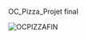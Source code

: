 OC_Pizza_Projet final 

![OCPIZZAFIN](https://user-images.githubusercontent.com/62841864/121398700-ebc6a780-c955-11eb-89c0-8692eba9bfee.png)

